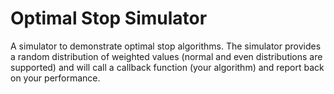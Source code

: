 # Optimal Stop Simulator

A simulator to demonstrate optimal stop algorithms. The simulator provides a random distribution of weighted values (normal and even distributions are supported) and will call a callback function (your algorithm) and report back on your performance.
